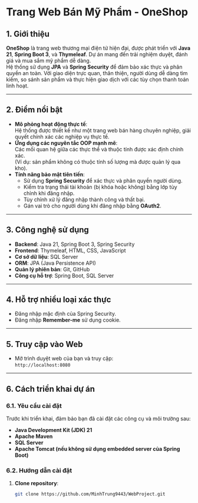 # Trang Web Bán Mỹ Phẩm - OneShop

## 1. Giới thiệu
**OneShop** là trang web thương mại điện tử hiện đại, được phát triển với **Java 21**, **Spring Boot 3**, và **Thymeleaf**. Dự án mang đến trải nghiệm duyệt, đánh giá và mua sắm mỹ phẩm dễ dàng.  
Hệ thống sử dụng **JPA** và **Spring Security** để đảm bảo xác thực và phân quyền an toàn. Với giao diện trực quan, thân thiện, người dùng dễ dàng tìm kiếm, so sánh sản phẩm và thực hiện giao dịch với các tùy chọn thanh toán linh hoạt.

---

## 2. Điểm nổi bật
- **Mô phỏng hoạt động thực tế**:  
  Hệ thống được thiết kế như một trang web bán hàng chuyên nghiệp, giải quyết chính xác các nghiệp vụ thực tế.  
- **Ứng dụng các nguyên tắc OOP mạnh mẽ**:  
  Các mối quan hệ giữa các thực thể và thuộc tính được xác định chính xác.  
  (Ví dụ: sản phẩm không có thuộc tính số lượng mà được quản lý qua kho).  
- **Tính năng bảo mật tiên tiến**:
  - Sử dụng **Spring Security** để xác thực và phân quyền người dùng.
  - Kiểm tra trạng thái tài khoản (bị khóa hoặc không) bằng lớp tùy chỉnh khi đăng nhập.
  - Tùy chỉnh xử lý đăng nhập thành công và thất bại.
  - Gán vai trò cho người dùng khi đăng nhập bằng **OAuth2**.

---

## 3. Công nghệ sử dụng
- **Backend**: Java 21, Spring Boot 3, Spring Security
- **Frontend**: Thymeleaf, HTML, CSS, JavaScript
- **Cơ sở dữ liệu**: SQL Server
- **ORM**: JPA (Java Persistence API)
- **Quản lý phiên bản**: Git, GitHub
- **Công cụ hỗ trợ**: Spring Boot, SQL Server

---

## 4. Hỗ trợ nhiều loại xác thực
- Đăng nhập mặc định của Spring Security.
- Đăng nhập **Remember-me** sử dụng cookie.

---

## 5. Truy cập vào Web
- Mở trình duyệt web của bạn và truy cập:  
  `http://localhost:8080`

---

## 6. Cách triển khai dự án
### 6.1. Yêu cầu cài đặt
Trước khi triển khai, đảm bảo bạn đã cài đặt các công cụ và môi trường sau:
- **Java Development Kit (JDK) 21**
- **Apache Maven**
- **SQL Server**
- **Apache Tomcat (nếu không sử dụng embedded server của Spring Boot)**

### 6.2. Hướng dẫn cài đặt
1. **Clone repository**:  
   ```bash
   git clone https://github.com/MinhTrung9443/WebProject.git

